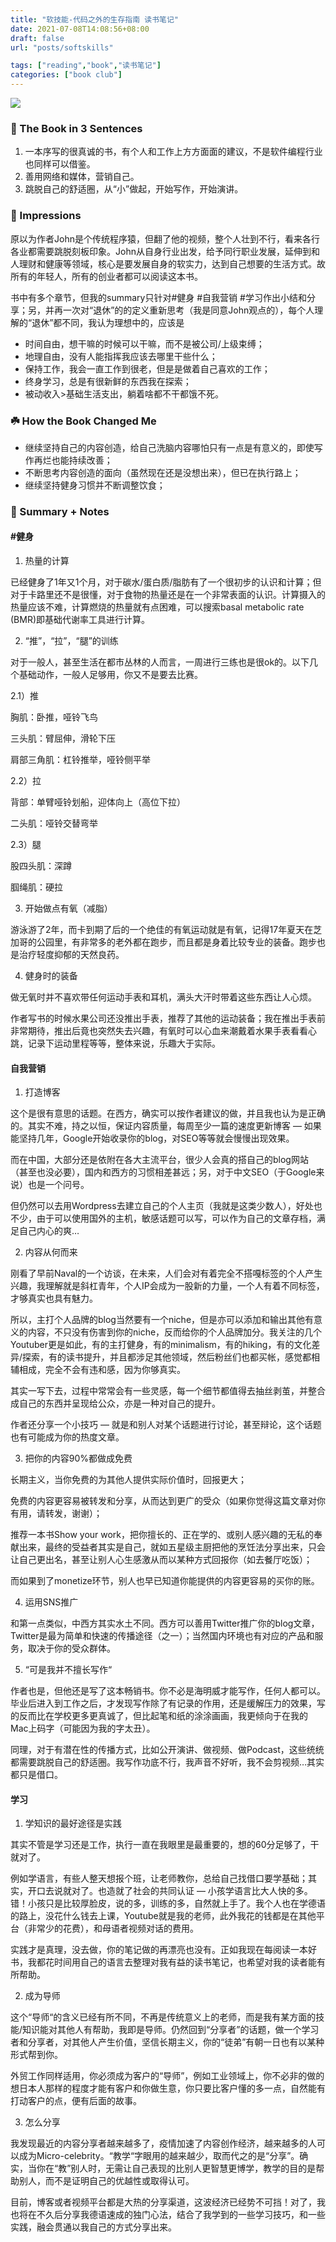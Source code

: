 ```yaml
---
title: "软技能-代码之外的生存指南 读书笔记"
date: 2021-07-08T14:08:56+08:00
draft: false
url: "posts/softskills"

tags: ["reading","book","读书笔记"]
categories: ["book club"]
---
```


![](/img/softskills.png)

### 🚀 The Book in 3 Sentences

1. 一本序写的很真诚的书，有个人和工作上方方面面的建议，不是软件编程行业也同样可以借鉴。
2. 善用网络和媒体，营销自己。
3. 跳脱自己的舒适圈，从“小”做起，开始写作，开始演讲。

### 🎨 Impressions

原以为作者John是个传统程序猿，但翻了他的视频，整个人壮到不行，看来各行各业都需要跳脱刻板印象。John从自身行业出发，给予同行职业发展，延伸到和人理财和健康等领域，核心是要发展自身的软实力，达到自己想要的生活方式。故所有的年轻人，所有的创业者都可以阅读这本书。

书中有多个章节，但我的summary只针对#健身 #自我营销 #学习作出小结和分享；另，并再一次对“退休”的的定义重新思考（我是同意John观点的），每个人理解的“退休”都不同，我认为理想中的，应该是

- 时间自由，想干嘛的时候可以干嘛，而不是被公司/上级束缚；
- 地理自由，没有人能指挥我应该去哪里干些什么；
- 保持工作，我会一直工作到很老，但是是做着自己喜欢的工作；
- 终身学习，总是有很新鲜的东西我在探索；
- 被动收入>基础生活支出，躺着啥都不干都饿不死。

### ☘️ How the Book Changed Me

- 继续坚持自己的内容创造，给自己洗脑内容哪怕只有一点是有意义的，即使写作再烂也能持续改善；
- 不断思考内容创造的面向（虽然现在还是没想出来），但已在执行路上；
- 继续坚持健身习惯并不断调整饮食；

### 📒 Summary + Notes

#### #健身

1. 热量的计算

已经健身了1年又1个月，对于碳水/蛋白质/脂肪有了一个很初步的认识和计算；但对于卡路里还不是很懂，对于食物的热量还是在一个非常表面的认识。计算摄入的热量应该不难，计算燃烧的热量就有点困难，可以搜索basal metabolic rate (BMR)即基础代谢率工具进行计算。

2. “推”，“拉”，“腿”的训练

对于一般人，甚至生活在都市丛林的人而言，一周进行三练也是很ok的。以下几个基础动作，一般人足够用，你又不是要去比赛。

2.1）推

胸肌：卧推，哑铃飞鸟

三头肌：臂屈伸，滑轮下压

肩部三角肌：杠铃推举，哑铃侧平举

2.2）拉

背部：单臂哑铃划船，迎体向上（高位下拉）

二头肌：哑铃交替弯举

2.3）腿

股四头肌：深蹲

腘绳肌：硬拉

3. 开始做点有氧（减脂）

游泳游了2年，而卡到期了后的一个绝佳的有氧运动就是有氧，记得17年夏天在芝加哥的公园里，有非常多的老外都在跑步，而且都是身着比较专业的装备。跑步也是治疗轻度抑郁的天然良药。

4. 健身时的装备

做无氧时并不喜欢带任何运动手表和耳机，满头大汗时带着这些东西让人心烦。

作者写书的时候水果公司还没推出手表，推荐了其他的运动装备；我在推出手表前非常期待，推出后竟也突然失去兴趣，有氧时可以心血来潮戴着水果手表看看心跳，记录下运动里程等等，整体来说，乐趣大于实际。

#### 自我营销

1. 打造博客

这个是很有意思的话题。在西方，确实可以按作者建议的做，并且我也认为是正确的。其实不难，持之以恒，保证内容质量，每周至少一篇的速度更新博客 — 如果能坚持几年，Google开始收录你的blog，对SEO等等就会慢慢出现效果。

而在中国，大部分还是依附在各大主流平台，很少人会真的搭自己的blog网站（甚至也没必要），国内和西方的习惯相差甚远；另，对于中文SEO（于Google来说）也是一个问号。

但仍然可以去用Wordpress去建立自己的个人主页（我就是这类少数人），好处也不少，由于可以使用国外的主机，敏感话题可以写，可以作为自己的文章存档，满足自己内心的爽…

2. 内容从何而来

刚看了早前Naval的一个访谈，在未来，人们会对有着完全不搭嘎标签的个人产生兴趣，我理解就是斜杠青年，个人IP会成为一股新的力量，一个人有着不同标签，才够真实也具有魅力。

所以，主打个人品牌的blog当然要有一个niche，但是亦可以添加和输出其他有意义的内容，不只没有伤害到你的niche，反而给你的个人品牌加分。我关注的几个Youtuber更是如此，有的主打健身，有的minimalism，有的hiking，有的文化差异/探索，有的读书提升，并且都涉足其他领域，然后粉丝们也都买帐，感觉都相辅相成，完全不会有违和感，因为你够真实。

其实一写下去，过程中常常会有一些灵感，每一个细节都值得去抽丝剥茧，并整合成自己的东西并呈现给公众，亦是一种对自己的提升。

作者还分享一个小技巧 — 就是和别人对某个话题进行讨论，甚至辩论，这个话题也有可能成为你的热度文章。

3. 把你的内容90%都做成免费

长期主义，当你免费的为其他人提供实际价值时，回报更大；

免费的内容更容易被转发和分享，从而达到更广的受众（如果你觉得这篇文章对你有用，请转发，谢谢）；

推荐一本书Show your work，把你擅长的、正在学的、或别人感兴趣的无私的奉献出来，最终的受益者其实是自己，就如五星级主厨把他的烹饪法分享出来，只会让自己更出名，甚至让别人心生感激从而以某种方式回报你（如去餐厅吃饭）；

而如果到了monetize环节，别人也早已知道你能提供的内容更容易的买你的账。

4. 运用SNS推广

和第一点类似，中西方其实水土不同。西方可以善用Twitter推广你的blog文章，Twitter是最为简单和快速的传播途径（之一）；当然国内环境也有对应的产品和服务，取决于你的受众群体。

5. “可是我并不擅长写作“

作者也是，但他还是写了这本畅销书。你不必是海明威才能写作，任何人都可以。毕业后进入到工作之后，才发现写作除了有记录的作用，还是缓解压力的效果，写的反而比在学校更多更真诚了，但比起笔和纸的涂涂画画，我更倾向于在我的Mac上码字（可能因为我的字太丑）。

同理，对于有潜在性的传播方式，比如公开演讲、做视频、做Podcast，这些统统都需要跳脱自己的舒适圈。我写作功底不行，我声音不好听，我不会剪视频…其实都只是借口。

#### 学习

1. 学知识的最好途径是实践

其实不管是学习还是工作，执行一直在我眼里是最重要的，想的60分足够了，干就对了。

例如学语言，有些人整天想报个班，让老师教你，总给自己找借口要学基础；其实，开口去说就对了。也造就了社会的共同认证 — 小孩学语言比大人快的多。错！小孩只是比较厚脸皮，说的多，训练的多，自然就上手了。我个人也在学德语的路上，没花什么钱去上课，Youtube就是我的老师，此外我花的钱都是在其他平台（非常少的花费），和母语者视频对话的费用。

实践才是真理，没去做，你的笔记做的再漂亮也没有。正如我现在每阅读一本好书，我都花时间用自己的语言去整理对我有益的读书笔记，也希望对我的读者能有所帮助。

2. 成为导师

这个“导师“的含义已经有所不同，不再是传统意义上的老师，而是我有某方面的技能/知识能对其他人有帮助，我即是导师。仍然回到“分享者”的话题，做一个学习者和分享者，对其他人产生价值，坚信长期主义，你的“徒弟”有朝一日也有以某种形式帮到你。

外贸工作同样适用，你必须成为客户的“导师”，例如工业领域上，你不必非的做的想日本人那样的程度才能有客户和你做生意，你只要比客户懂的多一点，自然能有打动客户的点，便有后面的故事。

3. 怎么分享

我发现最近的内容分享者越来越多了，疫情加速了内容创作经济，越来越多的人可以成为Micro-celebrity。“教学“字眼用的越来越少，取而代之的是“分享”。确实，当你在“教”别人时，无需让自己表现的比别人更智慧更博学，教学的目的是帮助别人，而不是证明自己的优越性或取得认可。

目前，博客或者视频平台都是大热的分享渠道，这波经济已经势不可挡！对了，我也将在不久后分享我德语速成的独门心法，结合了我学到的一些学习技巧，和一些实践，融会贯通以我自己的方式分享出来。